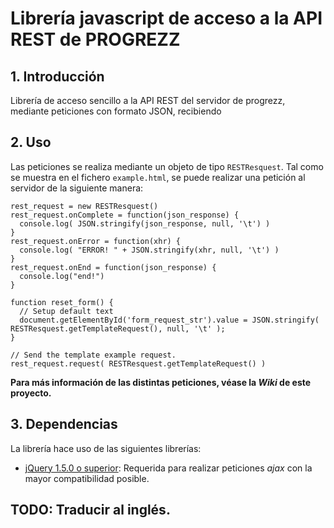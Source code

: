 # Librería javascript de acceso a la API REST de PROGREZZ #

## 1. Introducción ##
Librería de acceso sencillo a la API REST del servidor de progrezz, mediante peticiones con formato JSON, recibiendo

## 2. Uso ##
Las peticiones se realiza mediante un objeto de tipo ````RESTResquest````. Tal como se muestra en el fichero ````example.html````, se puede realizar una petición al servidor de la siguiente manera:

    rest_request = new RESTResquest()
    rest_request.onComplete = function(json_response) {
      console.log( JSON.stringify(json_response, null, '\t') )
    }
    rest_request.onError = function(xhr) {
      console.log( "ERROR! " + JSON.stringify(xhr, null, '\t') )
    }
    rest_request.onEnd = function(json_response) {
      console.log("end!")
    }

    function reset_form() {
      // Setup default text
      document.getElementById('form_request_str').value = JSON.stringify( RESTResquest.getTemplateRequest(), null, '\t' );
    }
    
    // Send the template example request.
    rest_request.request( RESTResquest.getTemplateRequest() )


**Para más información de las distintas peticiones, véase la *Wiki* de este proyecto.**

## 3. Dependencias ##
La librería hace uso de las siguientes librerías:

- [jQuery 1.5.0 o superior](http://jquery.com/): Requerida para realizar peticiones *ajax* con la mayor compatibilidad posible.


**TODO: Traducir al inglés.**
----------